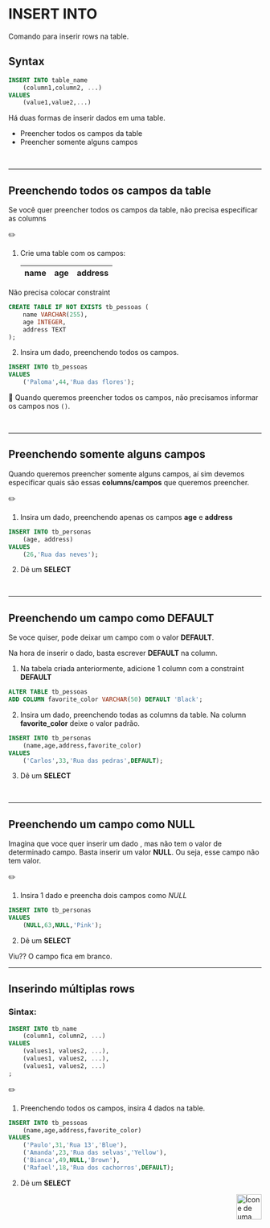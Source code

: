 # INSERT INTO
Comando para inserir rows na table.




## Syntax
```sql
INSERT INTO table_name
    (column1,column2, ...)
VALUES
    (value1,value2,...)
```



Há duas formas de inserir dados em uma table.

* Preencher todos os campos da table
* Preencher somente alguns campos

<br>
<hr>

## Preenchendo todos os campos da table
Se você quer preencher todos os campos da table, não precisa especificar as columns

:pencil2:

1. Crie uma table com os campos:

    | name | age | address |
    | ---  | --- | ------- |


Não precisa colocar constraint

```sql
CREATE TABLE IF NOT EXISTS tb_pessoas (
    name VARCHAR(255),
    age INTEGER,
    address TEXT
);
```

2. Insira um dado, preenchendo todos os campos.
```sql
INSERT INTO tb_pessoas
VALUES
    ('Paloma',44,'Rua das flores');
```

📖 Quando queremos preencher todos os campos, não precisamos informar os campos nos `()`.

<br>
<hr>

## Preenchendo somente alguns campos
Quando queremos preencher somente alguns campos, aí sim devemos especificar quais são essas **columns/campos** que queremos preencher.

:pencil2:

1. Insira um dado, preenchendo apenas os campos **age** e **address**
```sql
INSERT INTO tb_personas
    (age, address)
VALUES
    (26,'Rua das neves');
```

2. Dê um **SELECT**

<br>
<hr>

## Preenchendo um campo como DEFAULT
Se voce quiser, pode deixar um campo com o valor **DEFAULT**.

Na hora de inserir o dado, basta escrever **DEFAULT** na column.

1. Na tabela criada anteriormente, adicione 1 column com a constraint **DEFAULT**

```sql
ALTER TABLE tb_pessoas
ADD COLUMN favorite_color VARCHAR(50) DEFAULT 'Black';
```

2. Insira um dado, preenchendo todas as columns da table. Na column **favorite_color** deixe o valor padrão.

```sql
INSERT INTO tb_personas
    (name,age,address,favorite_color)
VALUES
    ('Carlos',33,'Rua das pedras',DEFAULT);
```

3. Dê um **SELECT**

<br>
<hr>



## Preenchendo um campo como NULL
Imagina que voce quer inserir um dado , mas não tem o valor de determinado campo. Basta inserir um valor **NULL**. Ou seja, esse campo não tem valor.



:pencil2:

1. Insira 1 dado e preencha dois campos como *NULL*

```sql
INSERT INTO tb_personas
VALUES
    (NULL,63,NULL,'Pink');
```

2. Dê um **SELECT**

Viu?? O campo fica em branco.
<br>
<hr>

## Inserindo múltiplas rows

### Sintax:
```sql
INSERT INTO tb_name
    (column1, column2, ...)
VALUES
    (values1, values2, ...),
    (values1, values2, ...),
    (values1, values2, ...)
;
```

:pencil2:

1. Preenchendo todos os campos, insira 4 dados na table.

```sql
INSERT INTO tb_pessoas
    (name,age,address,favorite_color)
VALUES
    ('Paulo',31,'Rua 13','Blue'),
    ('Amanda',23,'Rua das selvas','Yellow'),
    ('Bianca',49,NULL,'Brown'),
    ('Rafael',18,'Rua dos cachorros',DEFAULT);
```

2. Dê um **SELECT**


<!-- Next Page Button -->
<a href="https://github.com/lGabrielDev/06.postgreSQL/blob/main/2.praticando/5.2.delete_from.md">
    <img alt="Ícone de uma seta apontada para direita, representando um link para a próxima página" src="https://cdn-icons-png.flaticon.com/512/8875/8875266.png" width="50px" height="50px" align="right">
</a>
